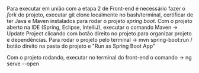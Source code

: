 Para executar em união com a etapa 2 de Front-end é necessário fazer o *fork* do projeto, executar git clone localmente no bash/terminal, certificar de ter Java e Maven instalados para rodar o projeto *spring boot*.
Com o projeto aberto na IDE (Spring, Eclipse, IntelliJ), executar o comando Maven -> Update Project clicando com botão direito no projeto para organizar projeto e dependências.
Para rodar o projeto pelo terminal -> mvn spring-boot:run / botão direito na pasta do projeto e "Run as Spring Boot App"

Com o projeto rodando, executar no terminal do front-end o comando -> ng serve --open
